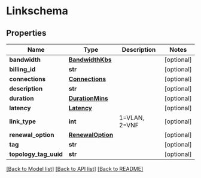 # Linkschema

## Properties
Name | Type | Description | Notes
------------ | ------------- | ------------- | -------------
**bandwidth** | [**BandwidthKbs**](BandwidthKbs.md) |  | [optional] 
**billing_id** | **str** |  | [optional] 
**connections** | [**Connections**](Connections.md) |  | [optional] 
**description** | **str** |  | [optional] 
**duration** | [**DurationMins**](DurationMins.md) |  | [optional] 
**latency** | [**Latency**](Latency.md) |  | [optional] 
**link_type** | **int** | 1&#x3D;VLAN, 2&#x3D;VNF | [optional] 
**renewal_option** | [**RenewalOption**](RenewalOption.md) |  | [optional] 
**tag** | **str** |  | [optional] 
**topology_tag_uuid** | **str** |  | [optional] 

[[Back to Model list]](../README.md#documentation-for-models) [[Back to API list]](../README.md#documentation-for-api-endpoints) [[Back to README]](../README.md)


